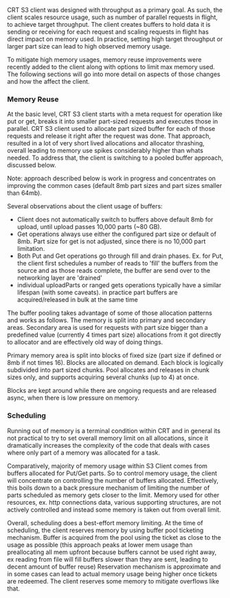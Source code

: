 CRT S3 client was designed with throughput as a primary goal. As such, the client
scales resource usage, such as number of parallel requests in flight, to achieve
target throughput. The client creates buffers to hold data it is sending or
receiving for each request and scaling requests in flight has direct impact on
memory used. In practice, setting high target throughput or larger part size can
lead to high observed memory usage.

To mitigate high memory usages, memory reuse improvements were recently added to
the client along with options to limit max memory used. The following sections
will go into more detail on aspects of those changes and how the affect the
client.

### Memory Reuse
At the basic level, CRT S3 client starts with a meta request for operation like
put or get, breaks it into smaller part-sized requests and executes those in
parallel. CRT S3 client used to allocate part sized buffer for each of those
requests and release it right after the request was done. That approach,
resulted in a lot of very short lived allocations and allocator thrashing,
overall leading to memory use spikes considerably higher than whats needed. To
address that, the client is switching to a pooled buffer approach, discussed
below.

Note: approach described below is work in progress and concentrates on improving
the common cases (default 8mb part sizes and part sizes smaller than 64mb).

Several observations about the client usage of buffers:
- Client does not automatically switch to buffers above default 8mb for upload, until
  upload passes 10,000 parts (~80 GB).
- Get operations always use either the configured part size or default of 8mb.
  Part size for get is not adjusted, since there is no 10,000 part limitation.
- Both Put and Get operations go through fill and drain phases. Ex. for Put, the
  client first schedules a number of reads to 'fill' the buffers from the source
  and as those reads complete, the buffer are send over to the networking layer
  are 'drained'
- individual uploadParts or ranged gets operations typically have a similar
  lifespan (with some caveats). in practice part buffers are acquired/released
  in bulk at the same time

The buffer pooling takes advantage of some of those allocation patterns and
works as follows.
The memory is split into primary and secondary areas. Secondary area is used for
requests with part size bigger than a predefined value (currently 4 times part size)
allocations from it got directly to allocator and are effectively old way of
doing things.

Primary memory area is split into blocks of fixed size (part size if defined or
8mb if not times 16). Blocks are allocated on demand. Each block is logically
subdivided into part sized chunks. Pool allocates and releases in chunk sizes
only, and supports acquiring several chunks (up to 4) at once.

Blocks are kept around while there are ongoing requests and are released async,
when there is low pressure on memory.

### Scheduling
Running out of memory is a terminal condition within CRT and in general its not
practical to try to set overall memory limit on all allocations, since it
dramatically increases the complexity of the code that deals with cases where
only part of a memory was allocated for a task.

Comparatively, majority of memory usage within S3 Client comes from buffers
allocated for Put/Get parts. So to control memory usage, the client will
concentrate on controlling the number of buffers allocated. Effectively, this
boils down to a back pressure mechanism of limiting the number of parts
scheduled as memory gets closer to the limit. Memory used for other resources,
ex. http connections data, various supporting structures, are not actively
controlled and instead some memory is taken out from overall limit.

Overall, scheduling does a best-effort memory limiting. At the time of
scheduling, the client reserves memory by using buffer pool ticketing mechanism.
Buffer is acquired from the pool using the ticket as close to the usage as
possible (this approach peaks at lower mem usage than preallocating all mem
upfront because buffers cannot be used right away, ex reading from file will
fill buffers slower than they are sent, leading to decent amount of buffer reuse)
Reservation mechanism is approximate and in some cases can lead to actual memory
usage being higher once tickets are redeemed. The client reserves some memory to
mitigate overflows like that.
